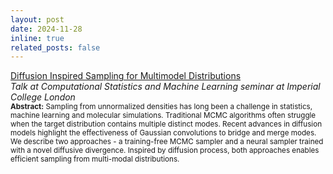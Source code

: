 ```yaml
---
layout: post
date: 2024-11-28
inline: true
related_posts: false
---
```


[Diffusion Inspired Sampling for Multimodel Distributions](https://docs.google.com/presentation/d/e/2PACX-1vQ_0x7pxezDrXhOCAOJy8myrD18LynR5BPnaHTETSoLHHlnmKwBwe8R5FahTHunQJk_D4F5XVCZ2xPB/pub?start=false&loop=false&delayms=3000)\
*Talk at Computational Statistics and Machine Learning seminar at Imperial College London*\
<sub>**Abstract:** Sampling from unnormalized densities has long been a challenge in statistics, machine learning and molecular simulations. Traditional MCMC algorithms often struggle when the target distribution contains multiple distinct modes. Recent advances in diffusion models highlight the effectiveness of Gaussian convolutions to bridge and merge modes. We describe two approaches - a training-free MCMC sampler and a neural sampler trained with a novel diffusive divergence. Inspired by diffusion process, both approaches enables efficient sampling from multi-modal distributions.</sub>